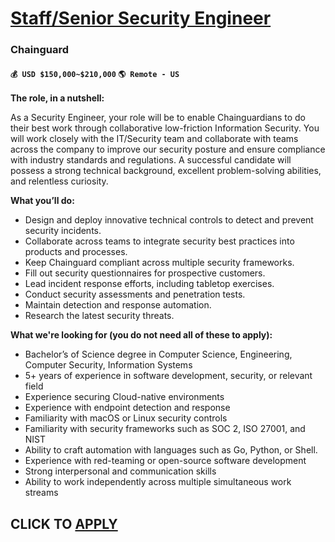 # [Staff/Senior Security Engineer](https://www.remotewlb.com/apply/staff-senior-security-engineer)  
### Chainguard  
#### `💰 USD $150,000~$210,000` `🌎 Remote - US`  

**The role, in a nutshell:**

As a Security Engineer, your role will be to enable Chainguardians to do their best work through collaborative low-friction Information Security. You will work closely with the IT/Security team and collaborate with teams across the company to improve our security posture and ensure compliance with industry standards and regulations. A successful candidate will possess a strong technical background, excellent problem-solving abilities, and relentless curiosity.

**What you’ll do:**

  * Design and deploy innovative technical controls to detect and prevent security incidents.
  * Collaborate across teams to integrate security best practices into products and processes.
  * Keep Chainguard compliant across multiple security frameworks.
  * Fill out security questionnaires for prospective customers.
  * Lead incident response efforts, including tabletop exercises.
  * Conduct security assessments and penetration tests.
  * Maintain detection and response automation.
  * Research the latest security threats.

**What we're looking for (you do not need all of these to apply):**

  * Bachelor’s of Science degree in Computer Science, Engineering, Computer Security, Information Systems
  * 5+ years of experience in software development, security, or relevant field
  * Experience securing Cloud-native environments
  * Experience with endpoint detection and response
  * Familiarity with macOS or Linux security controls
  * Familiarity with security frameworks such as SOC 2, ISO 27001, and NIST
  * Ability to craft automation with languages such as Go, Python, or Shell.
  * Experience with red-teaming or open-source software development
  * Strong interpersonal and communication skills
  * Ability to work independently across multiple simultaneous work streams

  
## CLICK TO [APPLY](https://www.remotewlb.com/apply/staff-senior-security-engineer)

